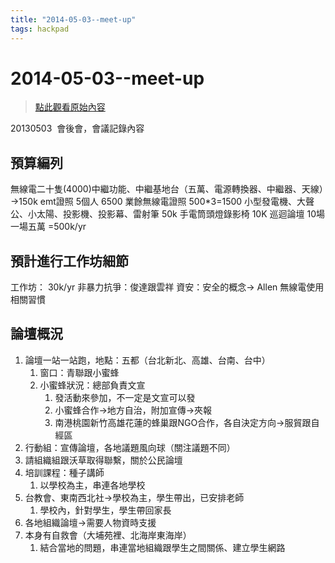 ```yaml
---
title: "2014-05-03--meet-up"
tags: hackpad
---
```


# 2014-05-03--meet-up

> [點此觀看原始內容](https://g0v.hackpad.tw/iM66qd0jC6M)


20130503  會後會，會議記錄內容

## 預算編列

無線電二十隻(4000)中繼功能、中繼基地台（五萬、電源轉換器、中繼器、天線）→150k
emt證照 5個人 6500
業餘無線電證照 500*3=1500
小型發電機、大聲公、小太陽、投影機、投影幕、雷射筆 50k
手電筒頭燈錄影椅 10K
巡迴論壇 10場 一場五萬 =500k/yr

## 預計進行工作坊細節

工作坊： 30k/yr
非暴力抗爭：俊達跟雲祥
資安：安全的概念→ Allen
無線電使用相關習慣

## 論壇概況

1.  論壇一站一站跑，地點：五都（台北新北、高雄、台南、台中）
    1.  窗口：青聯跟小蜜蜂
    2.  小蜜蜂狀況：總部負責文宣
        1.  發活動來參加，不一定是文宣可以發
        2.  小蜜蜂合作→地方自治，附加宣傳→夾報
        3.  南港桃園新竹高雄花蓮的蜂巢跟NGO合作，各自決定方向→服貿跟自經區
2.  行動組：宣傳論壇，各地議題風向球（關注議題不同）
3.  請組織組跟沃草取得聯繫，關於公民論壇
4.  培訓課程：種子講師
    1.  以學校為主，串連各地學校
5.  台教會、東南西北社→學校為主，學生帶出，已安排老師
    1.  學校內，針對學生，學生帶回家長
6.  各地組織論壇→需要人物資時支援
7.  本身有自救會（大埔苑裡、北海岸東海岸）
    1.  結合當地的問題，串連當地組織跟學生之間關係、建立學生網路

